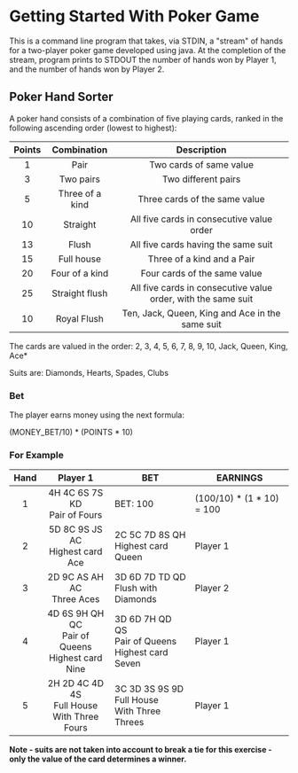 # Getting Started With Poker Game

This is a command line program that takes, via STDIN, a "stream" of hands for a two-player poker game developed using java. At the completion of the stream, program prints to STDOUT the number of hands won by Player 1, and the number of hands won by Player 2.

## Poker Hand Sorter

A poker hand consists of a combination of five playing cards, ranked in the following ascending order (lowest to
highest):


| Points |  Combination  |                Description                |
|:------:|:-------------:|:-----------------------------------------:|
|    1   |   Pair    |Two cards of same value|
|    3   |   Two pairs   |Two different pairs|
|    5   |   Three of a kind    |Three cards of the same value|
|    10  |   Straight    |All five cards in consecutive value order|
|    13  |   Flush    |All five cards having the same suit|
|    15  |   Full house    |Three of a kind and a Pair|
|    20  |   Four of a kind    |Four cards of the same value|
|    25  |   Straight flush    |All five cards in consecutive value order, with the same suit|
|    10  |   Royal Flush    |Ten, Jack, Queen, King and Ace in the same suit|

The cards are valued in the order: 2, 3, 4, 5, 6, 7, 8, 9, 10, Jack, Queen, King, Ace*

Suits are: Diamonds, Hearts, Spades, Clubs

### Bet
The player earns money using the next formula:

(MONEY_BET/10) * (POINTS * 10)

### For Example


| Hand |Player 1|BET|EARNINGS|
|:----:|:-------------:|-----|--------|
|  1   | 4H 4C 6S 7S KD <br/>Pair of Fours |BET: 100|(100/10) * (1 * 10) = 100
|  2   |   5D 8C 9S JS AC <br/>Highest card Ace    |2C 5C 7D 8S QH <br/>Highest card Queen|   Player 1  |
|  3   |   2D 9C AS AH AC <br/>Three Aces    |3D 6D 7D TD QD <br/>Flush with Diamonds|  Player 2   |
|  4   |   4D 6S 9H QH QC <br/>Pair of Queens <br/>Highest card Nine    |3D 6D 7H QD QS <br/>Pair of Queens <br/>Highest card Seven|  Player 1   |
|  5   |   2H 2D 4C 4D 4S <br/>Full House <br/>With Three Fours    |3C 3D 3S 9S 9D <br/>Full House <br/>With Three Threes|   Player 1  |

**Note - suits are not taken into account to break a tie for this exercise - only the value of the card determines a winner.**




